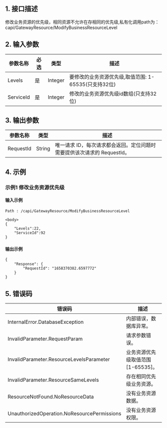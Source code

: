 ## 1. 接口描述


修改业务资源的优先级，相同资源不允许在存相同的优先级,私有化调用path为：capi/GatewayResource/ModifyBusinessResourceLevel


<div class="rno-api-explorer">
    <div class="rno-api-explorer-inner">
        <div class="rno-api-explorer-hd">
            <div class="rno-api-explorer-title">
            </div>
        </div>
        <div class="rno-api-explorer-body">
            <div class="rno-api-explorer-cont">
            </div>
        </div>
    </div>
</div>

## 2. 输入参数


| 参数名称 | 必选 | 类型 | 描述 |
|---------|---------|---------|---------|
| Levels | 是 | Integer | 要修改的业务资源优先级,取值范围: 1-65535(只支持32位) |
| ServiceId | 是 | Integer | 修改的业务资源优先级id数组(只支持32位) |

## 3. 输出参数

| 参数名称 | 类型 | 描述 |
|---------|---------|---------|
| RequestId | String | 唯一请求 ID，每次请求都会返回。定位问题时需要提供该次请求的 RequestId。|

## 4. 示例

### 示例1 修改业务资源优先级

#### 输入示例

```
Path : /capi/GatewayResource/ModifyBusinessResourceLevel

<body>
{
    "Levels":22,
    "ServiceId":92
}
```

#### 输出示例

```
{
    "Response": {
        "RequestId": "1658370382.6597772"
    }
}
```












## 5. 错误码


| 错误码 | 描述 |
|---------|---------|
| InternalError.DatabaseException | 内部错误，数据库异常。 |
| InvalidParameter.RequestParam | 请求参数错误。 |
| InvalidParameter.ResourceLevelsParameter | 业务资源优先级取值范围[1-65535]。 |
| InvalidParameter.ResourceSameLevels | 存在相同优先级业务资源。 |
| ResourceNotFound.NoResourceData | 没有业务资源数据。 |
| UnauthorizedOperation.NoResourcePermissions | 没有业务资源权限。 |
